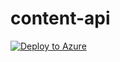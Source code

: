 # content-api
[![Deploy to Azure](http://azuredeploy.net/deploybutton.png)](https://azuredeploy.net/)
